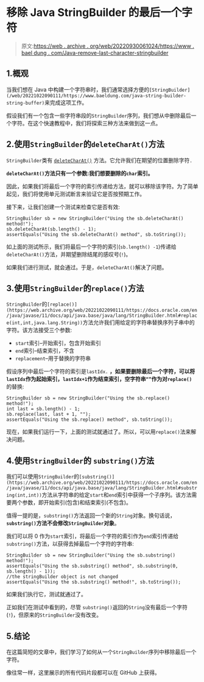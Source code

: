 # 移除 Java StringBuilder 的最后一个字符

> 原文:[https://web . archive . org/web/20220930061024/https://www . bael dung . com/Java-remove-last-character-stringbuilder](https://web.archive.org/web/20220930061024/https://www.baeldung.com/java-remove-last-character-stringbuilder)

## 1.概观

当我们想在 Java 中构建一个字符串时，我们通常选择方便的`[StringBuilder](/web/20221022090111/https://www.baeldung.com/java-string-builder-string-buffer)`来完成这项工作。

假设我们有一个包含一些字符串段的`StringBuilder`序列，我们想从中删除最后一个字符。在这个快速教程中，我们将探索三种方法来做到这一点。

## 2.使用`StringBuilder`的`deleteCharAt()`方法

`StringBuilder`类有 [`deleteCharAt()`](https://web.archive.org/web/20221022090111/https://docs.oracle.com/en/java/javase/11/docs/api/java.base/java/lang/StringBuilder.html#deleteCharAt(int)) 方法。它允许我们在期望的位置删除字符`.`

**`deleteCharAt()`方法只有一个参数:我们想要删除的`char`索引。**

因此，如果我们将最后一个字符的索引传递给方法，就可以移除该字符。为了简单起见，我们将使用单元测试断言来验证它是否按预期工作。

接下来，让我们创建一个测试来检查它是否有效:

```
StringBuilder sb = new StringBuilder("Using the sb.deleteCharAt() method!");
sb.deleteCharAt(sb.length() - 1);
assertEquals("Using the sb.deleteCharAt() method", sb.toString()); 
```

如上面的测试所示，我们将最后一个字符的索引(`sb.length() -1`)传递给`deleteCharAt()`方法，并期望删除结尾的感叹号(`!`)。

如果我们进行测试，就会通过。于是，`deleteCharAt()`解决了问题。

## 3.使用`StringBuilder`的`replace()`方法

`StringBuilder`的`[replace()](https://web.archive.org/web/20221022090111/https://docs.oracle.com/en/java/javase/11/docs/api/java.base/java/lang/StringBuilder.html#replace(int,int,java.lang.String))`方法允许我们用给定的字符串替换序列子串中的字符。该方法接受三个参数:

*   `start`索引–开始索引，包含开始索引
*   `end`索引–结束索引，不含
*   `replacement`–用于替换的字符串

假设序列中最后一个字符的索引是`lastIdx.` **，如果要删除最后一个字符，可以将`lastIdx`作为起始索引，`lastIdx+1`作为结束索引，空字符串`“”`作为对`replace()`** 的替换:

```
StringBuilder sb = new StringBuilder("Using the sb.replace() method!");
int last = sb.length() - 1;
sb.replace(last, last + 1, "");
assertEquals("Using the sb.replace() method", sb.toString()); 
```

现在，如果我们运行一下，上面的测试就通过了。所以，可以用`replace()`法来解决问题。

## 4.使用`StringBuilder`的 `substring()`方法

我们可以使用`StringBuilder`的`[substring()](https://web.archive.org/web/20221022090111/https://docs.oracle.com/en/java/javase/11/docs/api/java.base/java/lang/StringBuilder.html#substring(int,int))`方法从字符串的给定`start`和`end`索引中获得一个子序列。该方法需要两个参数，即开始索引(包含)和结束索引(不包含)。

值得一提的是，`substring()`方法返回一个新的`String`对象。换句话说，**`substring()`方法不会修改`StringBuilder`对象**。

我们可以将 0 作为`start`索引，将最后一个字符的索引作为`end`索引传递给`substring()`方法，以获得去掉最后一个字符的字符串:

```
StringBuilder sb = new StringBuilder("Using the sb.substring() method!");
assertEquals("Using the sb.substring() method", sb.substring(0, sb.length() - 1));
//the stringBuilder object is not changed
assertEquals("Using the sb.substring() method!", sb.toString()); 
```

如果我们执行它，测试就通过了。

正如我们在测试中看到的，尽管 `substring()`返回的`String`没有最后一个字符(`!`)，但原来的`StringBuilder`没有改变。

## 5.结论

在这篇简短的文章中，我们学习了如何从一个`StringBuilder`序列中移除最后一个字符。

像往常一样，这里展示的所有代码片段都可以在 GitHub 上获得。